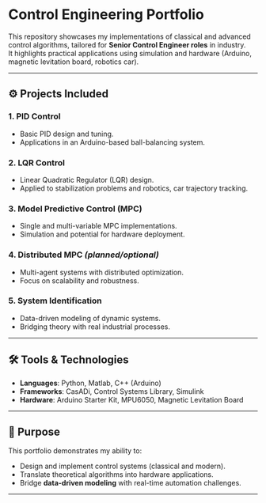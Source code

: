 # Control Engineering Portfolio

This repository showcases my implementations of classical and advanced control algorithms, tailored for **Senior Control Engineer roles** in industry.  
It highlights practical applications using simulation and hardware (Arduino, magnetic levitation board, robotics car).

---

## ⚙️ Projects Included

### 1. PID Control
- Basic PID design and tuning.  
- Applications in an Arduino-based ball-balancing system.  

### 2. LQR Control
- Linear Quadratic Regulator (LQR) design.  
- Applied to stabilization problems and robotics, car trajectory tracking.  

### 3. Model Predictive Control (MPC)
- Single and multi-variable MPC implementations.  
- Simulation and potential for hardware deployment.  

### 4. Distributed MPC *(planned/optional)*  
- Multi-agent systems with distributed optimization.  
- Focus on scalability and robustness.

### 5. System Identification
- Data-driven modeling of dynamic systems.  
- Bridging theory with real industrial processes.  

---

## 🛠 Tools & Technologies
- **Languages**: Python, Matlab, C++ (Arduino)  
- **Frameworks**: CasADi, Control Systems Library, Simulink  
- **Hardware**: Arduino Starter Kit, MPU6050, Magnetic Levitation Board  

---

## 📌 Purpose
This portfolio demonstrates my ability to:  
- Design and implement control systems (classical and modern).  
- Translate theoretical algorithms into hardware applications.  
- Bridge **data-driven modeling** with real-time automation challenges.  

---

